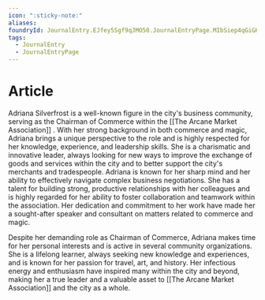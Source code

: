 ```yaml
---
icon: ":sticky-note:"
aliases: 
foundryId: JournalEntry.EJfey5Sgf9qJMO50.JournalEntryPage.MIbSiep4qGiGKyHi
tags:
  - JournalEntry
  - JournalEntryPage
---
```


# Article
Adriana Silverfrost is a well-known figure in the city's business community, serving as the Chairman of Commerce within the [[The Arcane Market Association]] . With her strong background in both commerce and magic, Adriana brings a unique perspective to the role and is highly respected for her knowledge, experience, and leadership skills. She is a charismatic and innovative leader, always looking for new ways to improve the exchange of goods and services within the city and to better support the city's merchants and tradespeople. Adriana is known for her sharp mind and her ability to effectively navigate complex business negotiations. She has a talent for building strong, productive relationships with her colleagues and is highly regarded for her ability to foster collaboration and teamwork within the association. Her dedication and commitment to her work have made her a sought-after speaker and consultant on matters related to commerce and magic.

Despite her demanding role as Chairman of Commerce, Adriana makes time for her personal interests and is active in several community organizations. She is a lifelong learner, always seeking new knowledge and experiences, and is known for her passion for travel, art, and history. Her infectious energy and enthusiasm have inspired many within the city and beyond, making her a true leader and a valuable asset to [[The Arcane Market Association]] and the city as a whole.